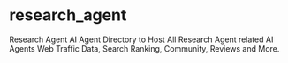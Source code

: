# research_agent
Research Agent AI Agent Directory to Host All Research Agent related AI Agents Web Traffic Data, Search Ranking, Community, Reviews and More.
